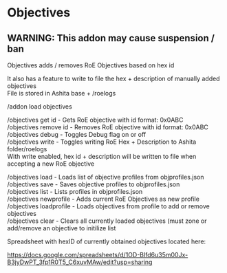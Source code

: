 # Objectives

## WARNING: This addon may cause suspension / ban  

Objectives adds / removes RoE Objectives based on hex id  

It also has a feature to write to file the hex + description of manually added objectives  
File is stored in Ashita base + /roelogs  

/addon load objectives  

/objectives get id  - Gets RoE objective with id format: 0x0ABC  
/objectives remove id - Removes RoE objective with id format: 0x0ABC  
/objectives debug  - Toggles Debug flag on or off  
/objectives write  - Toggles writing RoE Hex + Description to Ashita folder/roelogs  
With write enabled, hex id + description will be written to file when accepting a new RoE objective  
  
/objectives load - Loads list of objective profiles from objprofiles.json  
/objectives save - Saves objective profiles to objprofiles.json  
/objectives list - Lists profiles in objprofiles.json  
/objectives newprofile <profileName> - Adds current RoE Objectives as new profile  
/objectives loadprofile <profileName>- Loads objectives from profile to add or remove objectives  
/objectives clear - Clears all currently loaded objectives (must zone or add/remove an objective to initilize list  


Spreadsheet with hexID of currently obtained objectives located here:

https://docs.google.com/spreadsheets/d/1OD-BIfd6u35m00Jx-B3jyDwPT_3fp1R0T5_C6xuvMAw/edit?usp=sharing